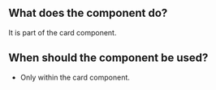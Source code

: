 
## What does the component do?
It is part of the card component.

## When should the component be used?
* Only within the card component.